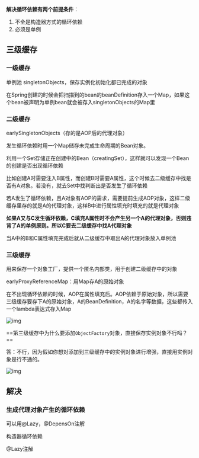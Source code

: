 **解决循环依赖有两个前提条件**：

1. 不全是构造器方式的循环依赖
2. 必须是单例

## 三级缓存

### 一级缓存 

单例池 singletonObjects，保存实例化初始化都已完成的对象

在Spring创建的时候会把扫描到的bean的beanDefinition存入一个Map，如果这个bean被声明为单例bean就会被存入singletonObjects的Map里

### 二级缓存

earlySingletonObjects（存的是AOP后的代理对象）

发生循环依赖时用一个Map储存未完成生命周期的Bean对象。

利用一个Set存储正在创建中的Bean（creatingSet），这样就可以发现一个Bean的创建是否出现循环依赖

比如创建A时需要注入B属性，而创建B时需要A属性，这个时候去二级缓存中找是否有A对象。若没有，就去Set中找判断出是否发生了循环依赖

若A发生了循环依赖，且A对象有AOP的需求，需要提前生成AOP对象，这样二级缓存里存的就是A的代理对象，这样B中进行属性填充时填充的就是代理对象

**如果A又与C发生循环依赖，C填充A属性时不会产生另一个A的代理对象，否则违背了A的单例原则。所以C要去二级缓存中找A代理对象**

当A中的B和C属性填充完成后就从二级缓存中取出A的代理对象放入单例池

### 三级缓存

用来保存一个对象工厂，提供一个匿名内部类，用于创建二级缓存中的对象

earlyProxyReferenceMap：用Map存A的原始对象

在不出现循环依赖的时候，AOP在属性填充后。AOP依赖于原始对象，所以需要三级缓存要存下A的原始对象，A的BeanDefinition，A的名字等数据，这些都传入一个lambda表达式存入Map

![img](https://pic3.zhimg.com/80/v2-1e7bd042df73e47bb951e70b298c96ca_720w.jpg?source=1940ef5c)

==第三级缓存中为什么要添加`ObjectFactory`对象，直接保存实例对象不行吗？==

答：不行，因为假如你想对添加到三级缓存中的实例对象进行增强，直接用实例对象是行不通的。

![img](https://pic2.zhimg.com/80/v2-208d2d5d61ec773a66ad76415835e476_720w.jpg?source=1940ef5c)

## 解决

### 生成代理对象产生的循环依赖

可以用@Lazy，@DepensOn注解

构造器循环依赖

@Lazy注解


